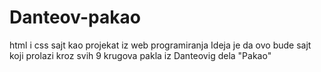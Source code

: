 # Danteov-pakao
html i css sajt kao projekat iz web programiranja
Ideja je da ovo bude sajt koji prolazi kroz svih 9 krugova pakla iz Danteovig dela "Pakao"
